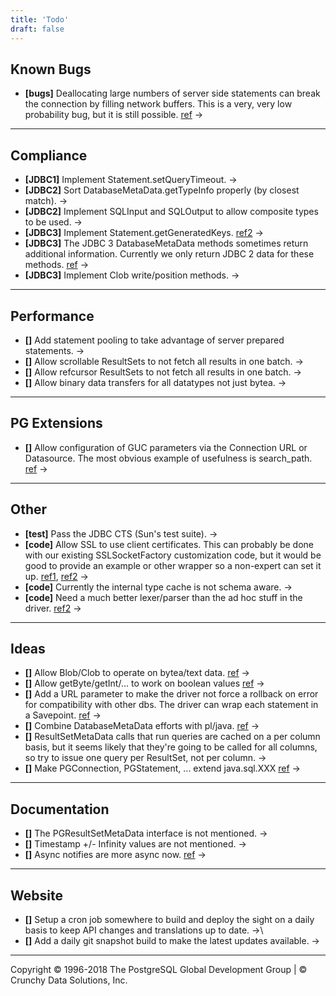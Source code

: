 ```yaml
---
title: 'Todo'
draft: false
---
```


## Known Bugs

-   **[bugs]** Deallocating large numbers of server side statements can
    break the connection by filling network buffers. This is a very,
    very low probability bug, but it is still possible.
    [ref](http://archives.postgresql.org/pgsql-jdbc/2004-12/msg00115.php)
    →

* * * * *

## Compliance

-   **[JDBC1]** Implement Statement.setQueryTimeout. →
-   **[JDBC2]** Sort DatabaseMetaData.getTypeInfo properly (by closest
    match). →
-   **[JDBC2]** Implement SQLInput and SQLOutput to allow composite
    types to be used. →
-   **[JDBC3]** Implement Statement.getGeneratedKeys.
    [ref2](http://archives.postgresql.org/pgsql-jdbc/2004-09/msg00190.php)
    →
-   **[JDBC3]** The JDBC 3 DatabaseMetaData methods sometimes return
    additional information. Currently we only return JDBC 2 data for
    these methods.
    [ref](http://archives.postgresql.org/pgsql-jdbc/2004-12/msg00038.php)
    →
-   **[JDBC3]** Implement Clob write/position methods. →

* * * * *

## Performance

-   **[]** Add statement pooling to take advantage of server prepared
    statements. →
-   **[]** Allow scrollable ResultSets to not fetch all results in one
    batch. →
-   **[]** Allow refcursor ResultSets to not fetch all results in one
    batch. →
-   **[]** Allow binary data transfers for all datatypes not just bytea.
    →

* * * * *

## PG Extensions

-   **[]** Allow configuration of GUC parameters via the Connection URL
    or Datasource. The most obvious example of usefulness is
    search\_path.
    [ref](http://archives.postgresql.org/pgsql-jdbc/2004-02/msg00022.php)
    →

* * * * *

## Other

-   **[test]** Pass the JDBC CTS (Sun's test suite). →
-   **[code]** Allow SSL to use client certificates. This can probably
    be done with our existing SSLSocketFactory customization code, but
    it would be good to provide an example or other wrapper so a
    non-expert can set it up.
    [ref1](http://archives.postgresql.org/pgsql-jdbc/2004-12/msg00077.php),
    [ref2](http://archives.postgresql.org/pgsql-jdbc/2004-12/msg00083.php)
    →
-   **[code]** Currently the internal type cache is not schema aware. →
-   **[code]** Need a much better lexer/parser than the ad hoc stuff in
    the driver.
    [ref2](http://archives.postgresql.org/pgsql-jdbc/2004-09/msg00062.php)
    →

* * * * *

## Ideas

-   **[]** Allow Blob/Clob to operate on bytea/text data.
    [ref](http://archives.postgresql.org/pgsql-jdbc/2005-01/msg00058.php)
    →
-   **[]** Allow getByte/getInt/... to work on boolean values
    [ref](http://archives.postgresql.org/pgsql-jdbc/2005-01/msg00254.php)
    →
-   **[]** Add a URL parameter to make the driver not force a rollback
    on error for compatibility with other dbs. The driver can wrap each
    statement in a Savepoint.
    [ref](http://archives.postgresql.org/pgsql-jdbc/2005-01/msg00131.php)
    →
-   **[]** Combine DatabaseMetaData efforts with pl/java.
    [ref](http://archives.postgresql.org/pgsql-jdbc/2005-02/msg00063.php)
    →
-   **[]** ResultSetMetaData calls that run queries are cached on a per
    column basis, but it seems likely that they're going to be called
    for all columns, so try to issue one query per ResultSet, not per
    column. →
-   **[]** Make PGConnection, PGStatement, ... extend java.sql.XXX
    [ref](http://archives.postgresql.org/pgsql-jdbc/2005-01/msg00223.php)
    →

* * * * *

## Documentation

-   **[]** The PGResultSetMetaData interface is not mentioned. →
-   **[]** Timestamp +/- Infinity values are not mentioned. →
-   **[]** Async notifies are more async now.
    [ref](http://archives.postgresql.org/pgsql-jdbc/2005-04/msg00056.php)
    →

* * * * *

## Website

-   **[]** Setup a cron job somewhere to build and deploy the sight on a
    daily basis to keep API changes and translations up to date. →\
-   **[]** Add a daily git snapshot build to make the latest updates
    available. →


* * * * *

Copyright © 1996-2018 The PostgreSQL Global Development Group | © Crunchy Data Solutions, Inc.
